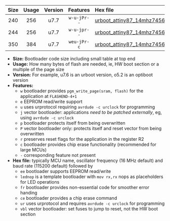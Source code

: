 |Size|Usage|Version|Features|Hex file|
|:-:|:-:|:-:|:-:|:--|
|240|256|u7.7|`w-u-jPr--`|[urboot_attiny87_14mhz7456_115200bps_lednop_ur_vbl.hex](https://raw.githubusercontent.com/stefanrueger/urboot.hex/main/mcus/attiny87/fcpu_14mhz7456/115200_bps/urboot_attiny87_14mhz7456_115200bps_lednop_ur_vbl.hex)|
|244|256|u7.7|`w-u-jpr--`|[urboot_attiny87_14mhz7456_115200bps_lednop_fr_ur_vbl.hex](https://raw.githubusercontent.com/stefanrueger/urboot.hex/main/mcus/attiny87/fcpu_14mhz7456/115200_bps/urboot_attiny87_14mhz7456_115200bps_lednop_fr_ur_vbl.hex)|
|350|384|u7.7|`weu-jPr-c`|[urboot_attiny87_14mhz7456_115200bps_ee_lednop_fr_ce_ur_vbl.hex](https://raw.githubusercontent.com/stefanrueger/urboot.hex/main/mcus/attiny87/fcpu_14mhz7456/115200_bps/urboot_attiny87_14mhz7456_115200bps_ee_lednop_fr_ce_ur_vbl.hex)|

- **Size:** Bootloader code size including small table at top end
- **Usage:** How many bytes of flash are needed, ie, HW boot section or a multiple of the page size
- **Version:** For example, u7.6 is an urboot version, o5.2 is an optiboot version
- **Features:**
  + `w` bootloader provides `pgm_write_page(sram, flash)` for the application at `FLASHEND-4+1`
  + `e` EEPROM read/write support
  + `u` uses urprotocol requiring `avrdude -c urclock` for programming
  + `j` vector bootloader: applications *need to be patched externally*, eg, using `avrdude -c urclock`
  + `p` bootloader protects itself from being overwritten
  + `P` vector bootloader only: protects itself and reset vector from being overwritten
  + `r` preserves reset flags for the application in the register R2
  + `c` bootloader provides chip erase functionality (recommended for large MCUs)
  + `-` corresponding feature not present
- **Hex file:** typically MCU name, oscillator frequency (16 MHz default) and baud rate (115200 default) followed by
  + `ee` bootloader supports EEPROM read/write
  + `lednop` is a template bootloader with `mov rx,rx` nops as placeholders for LED operations
  + `fr` bootloader provides non-essential code for smoother error handing
  + `ce` bootloader provides a chip erase command
  + `ur` uses urprotocol and requires `avrdude -c urclock` for programming
  + `vbl` vector bootloader: set fuses to jump to reset, not the HW boot section
